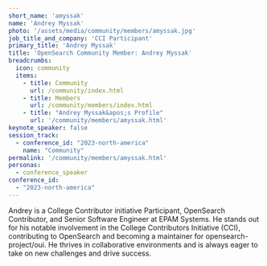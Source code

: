 ```yaml
---
short_name: 'amyssak'
name: 'Andrey Myssak'
photo: '/assets/media/community/members/amyssak.jpg'
job_title_and_company: 'CCI Participant'
primary_title: 'Andrey Myssak'
title: 'OpenSearch Community Member: Andrey Myssak'
breadcrumbs:
  icon: community
  items:
    - title: Community
      url: /community/index.html
    - title: Members
      url: /community/members/index.html
    - title: "Andrey Myssak&apos;s Profile"
      url: '/community/members/amyssak.html'
keynote_speaker: false
session_track:
  - conference_id: "2023-north-america"
    name: "Community"
permalink: '/community/members/amyssak.html'
personas:
  - conference_speaker
conference_id:
  - "2023-north-america"
---
```

Andrey is a College Contributor initiative Participant, OpenSearch Contributor, and Senior Software Engineer at EPAM Systems. He stands out for his notable involvement in the College Contributors Initiative (CCI), contributing to OpenSearch and becoming a maintainer for opensearch-project/oui. He thrives in collaborative environments and is always eager to take on new challenges and drive success.
